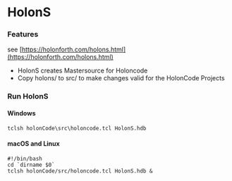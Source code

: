 # HolonS

### Features

see [https://holonforth.com/holons.html](https://holonforth.com/holons.html) 

- HolonS creates Mastersource for Holoncode
- Copy holons/ to src/ to make changes valid for the  HolonCode Projects


### Run HolonS

#### Windows

```
tclsh holonCode\src\holoncode.tcl HolonS.hdb
````
#### macOS and Linux

````
#!/bin/bash
cd `dirname $0` 
tclsh holonCode/src/holoncode.tcl HolonS.hdb &


````

